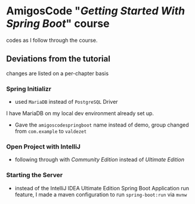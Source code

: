 # AmigosCode "*Getting Started With Spring Boot*" course

codes as I follow through the course.

## Deviations from the tutorial

changes are listed on a per-chapter basis

### Spring Initializr

- used `MariaDB` instead of `PostgreSQL` Driver

I have MariaDB on my local dev environment already set up.

- Gave the `amigoscodespringboot` name instead of demo, group changed from `com.example` to `valdezet`

### Open Project with IntelliJ 

- following through with *Community Edition* instead of *Ultimate Edition*

### Starting the Server

- instead of the IntelliJ IDEA Ultimate Edition Spring Boot Application run feature, I made a maven configuration to run `spring-boot:run` via `mvnw`